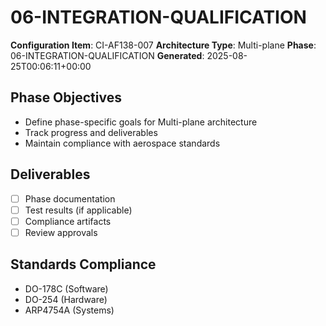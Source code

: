 # 06-INTEGRATION-QUALIFICATION

**Configuration Item**: CI-AF138-007
**Architecture Type**: Multi-plane
**Phase**: 06-INTEGRATION-QUALIFICATION
**Generated**: 2025-08-25T00:06:11+00:00

## Phase Objectives
- Define phase-specific goals for Multi-plane architecture
- Track progress and deliverables
- Maintain compliance with aerospace standards

## Deliverables
- [ ] Phase documentation
- [ ] Test results (if applicable)
- [ ] Compliance artifacts
- [ ] Review approvals

## Standards Compliance
- DO-178C (Software)
- DO-254 (Hardware)
- ARP4754A (Systems)
